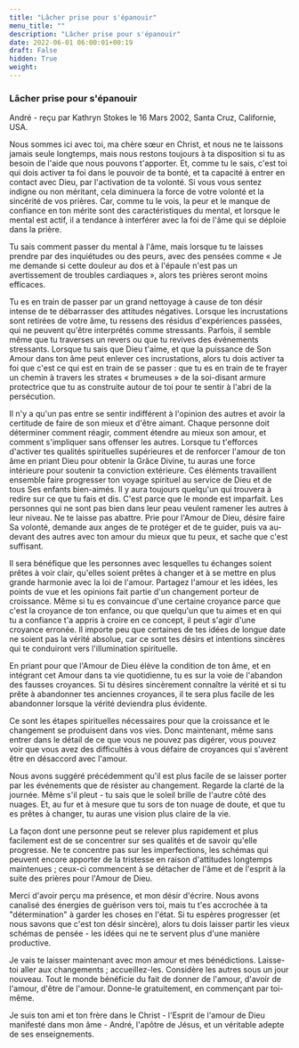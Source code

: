 ```yaml
---
title: "Lâcher prise pour s'épanouir"
menu_title: ""
description: "Lâcher prise pour s'épanouir"
date: 2022-06-01 06:00:01+00:19
draft: False
hidden: True
weight:
---
```

### Lâcher prise pour s'épanouir

André - reçu par Kathryn Stokes le 16 Mars 2002, Santa Cruz, Californie, USA.

Nous sommes ici avec toi, ma chère sœur en Christ, et nous ne te laissons jamais seule longtemps, mais nous restons toujours à ta disposition si tu as besoin de l'aide que nous pouvons t'apporter. Et, comme tu le sais, c'est toi qui dois activer ta foi dans le pouvoir de ta bonté, et ta capacité à entrer en contact avec Dieu, par l'activation de ta volonté. Si vous vous sentez indigne ou non méritant, cela diminuera la force de votre volonté et la sincérité de vos prières. Car, comme tu le vois, la peur et le manque de confiance en ton mérite sont des caractéristiques du mental, et lorsque le mental est actif, il a tendance à interférer avec la foi de l'âme qui se déploie dans la prière.

Tu sais comment passer du mental à l'âme, mais lorsque tu te laisses prendre par des inquiétudes ou des peurs, avec des pensées comme « Je me demande si cette douleur au dos et à l'épaule n'est pas un avertissement de troubles cardiaques », alors tes prières seront moins efficaces.

Tu es en train de passer par un grand nettoyage à cause de ton désir intense de te débarrasser des attitudes négatives. Lorsque les incrustations sont retirées de votre âme, tu ressens des résidus d'expériences passées, qui ne peuvent qu'être interprétés comme stressants. Parfois, il semble même que tu traverses un revers ou que tu revives des événements stressants. Lorsque tu sais que Dieu t'aime, et que la puissance de Son Amour dans ton âme peut enlever ces incrustations, alors tu dois activer ta foi que c'est ce qui est en train de se passer : que tu es en train de te frayer un chemin à travers les strates « brumeuses » de la soi-disant armure protectrice que tu as construite autour de toi pour te sentir à l'abri de la persécution.

Il n'y a qu'un pas entre se sentir indifférent à l'opinion des autres et avoir la certitude de faire de son mieux et d'être aimant. Chaque personne doit déterminer comment réagir, comment étendre au mieux son amour, et comment s'impliquer sans offenser les autres. Lorsque tu t'efforces d'activer tes qualités spirituelles supérieures et de renforcer l'amour de ton âme en priant Dieu pour obtenir la Grâce Divine, tu auras une force intérieure pour soutenir ta conviction extérieure. Ces éléments travaillent ensemble faire progresser ton voyage spirituel au service de Dieu et de tous Ses enfants bien-aimés. Il y aura toujours quelqu'un qui trouvera à redire sur ce que tu fais et dis. C'est parce que le monde est imparfait. Les personnes qui ne sont pas bien dans leur peau veulent ramener les autres à leur niveau. Ne te laisse pas abattre. Prie pour l'Amour de Dieu, désire faire Sa volonté, demande aux anges de te protéger et de te guider, puis va au-devant des autres avec ton amour du mieux que tu peux, et sache que c'est suffisant.

Il sera bénéfique que les personnes avec lesquelles tu échanges soient prêtes à voir clair, qu'elles soient prêtes à changer et à se mettre en plus grande harmonie avec la loi de l'amour. Partagez l'amour et les idées, les points de vue et les opinions fait partie d'un changement porteur de croissance. Même si tu es convaincue d'une certaine croyance parce que c'est la croyance de ton enfance, ou que quelqu'un que tu aimes et en qui tu a confiance t'a appris à croire en ce concept, il peut s'agir d'une croyance erronée. Il importe peu que certaines de tes idées de longue date ne soient pas la vérité absolue, car ce sont tes désirs et intentions sincères qui te conduiront vers l'illumination spirituelle.

En priant pour que l'Amour de Dieu élève la condition de ton âme, et en intégrant cet Amour dans ta vie quotidienne, tu es sur la voie de l'abandon des fausses croyances. Si tu désires sincèrement connaître la vérité et si tu prête à abandonner tes anciennes croyances, il te sera plus facile de les abandonner lorsque la vérité deviendra plus évidente.

Ce sont les étapes spirituelles nécessaires pour que la croissance et le changement se produisent dans vos vies. Donc maintenant, même sans entrer dans le détail de ce que vous ne pouvez pas digérer, vous pouvez voir que vous avez des difficultés à vous défaire de croyances qui s'avèrent être en désaccord avec l'amour.

Nous avons suggéré précédemment qu'il est plus facile de se laisser porter par les événements que de résister au changement. Regarde la clarté de la journée. Même s'il pleut - tu sais que le soleil brille de l'autre côté des nuages. Et, au fur et à mesure que tu sors de ton nuage de doute, et que tu es prêtes à changer, tu auras une vision plus claire de la vie.

La façon dont une personne peut se relever plus rapidement et plus facilement est de se concentrer sur ses qualités et de savoir qu'elle progresse. Ne te concentre pas sur les imperfections, les schémas qui peuvent encore apporter de la tristesse en raison d'attitudes longtemps maintenues ; ceux-ci commencent à se détacher de l'âme et de l'esprit à la suite des prières pour l'Amour de Dieu.

Merci d'avoir perçu ma présence, et mon désir d'écrire. Nous avons canalisé des énergies de guérison vers toi, mais tu t'es accrochée à ta "détermination" à garder les choses en l'état. Si tu espères progresser (et nous savons que c'est ton désir sincère), alors tu dois laisser partir les vieux schémas de pensée - les idées qui ne te servent plus d'une manière productive.

Je vais te laisser maintenant avec mon amour et mes bénédictions. Laisse-toi aller aux changements ; accueillez-les. Considère les autres sous un jour nouveau. Tout le monde bénéficie du fait de donner de l'amour, d'avoir de l'amour, d'être de l'amour. Donne-le gratuitement, en commençant par toi-même.

Je suis ton ami et ton frère dans le Christ - l'Esprit de l'amour de Dieu manifesté dans mon âme - André, l'apôtre de Jésus, et un véritable adepte de ses enseignements.